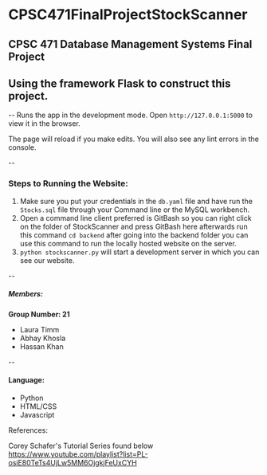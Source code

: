# CPSC471FinalProjectStockScanner

CPSC 471 Database Management Systems Final Project
--
Using the framework Flask to construct this project. 
--

--
Runs the app in the development mode.
Open ```http://127.0.0.1:5000``` to view it in the browser.

The page will reload if you make edits.
You will also see any lint errors in the console.

--
### Steps to Running the Website:
1. Make sure you put your credentials in the ```db.yaml``` file and have run the ```Stocks.sql``` file through your Command line or the MySQL workbench.
2. Open a command line client preferred is GitBash so you can right click on the folder of StockScanner and press GitBash here afterwards run this command ```cd backend``` after going into the backend folder you can use this command to run the locally hosted website on the server. 
3. ```python stockscanner.py``` will start a development server in which you can see our website. 

--
##### Members:
**Group Number: 21**

* Laura Timm 
* Abhay Khosla 
* Hassan Khan 

--
#### Language:

- Python
- HTML/CSS
- Javascript

References: 

Corey Schafer's Tutorial Series found below <br>
https://www.youtube.com/playlist?list=PL-osiE80TeTs4UjLw5MM6OjgkjFeUxCYH

